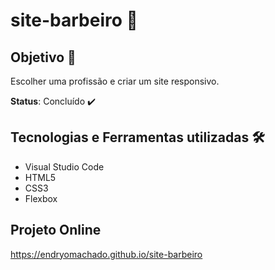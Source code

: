 # site-barbeiro 💈

## Objetivo 🎯
Escolher uma profissão e criar um site responsivo.


**Status**: Concluído ✔️
## Tecnologias e Ferramentas utilizadas 🛠️
- Visual Studio Code
- HTML5
- CSS3
- Flexbox

## Projeto Online
https://endryomachado.github.io/site-barbeiro

